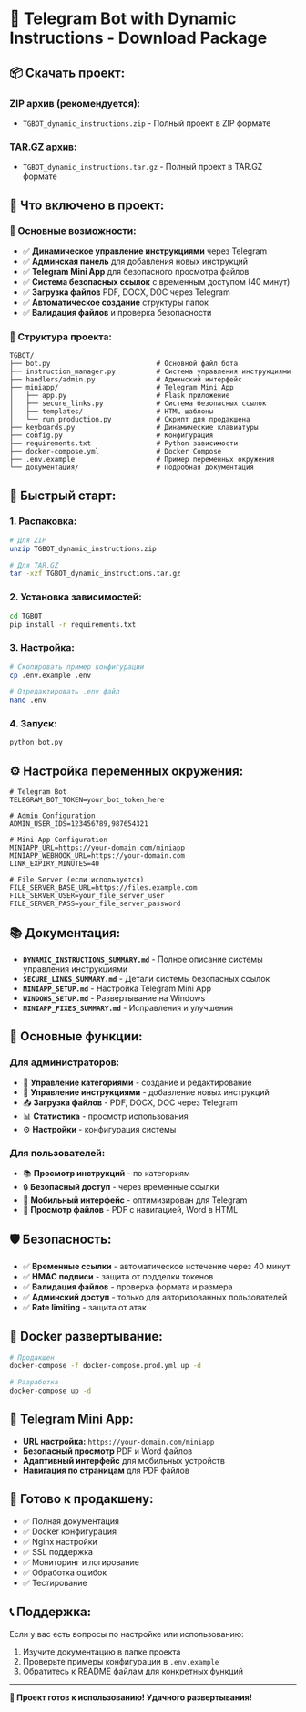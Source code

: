 # 🚀 Telegram Bot with Dynamic Instructions - Download Package

## 📦 **Скачать проект:**

### **ZIP архив (рекомендуется):**
- `TGBOT_dynamic_instructions.zip` - Полный проект в ZIP формате

### **TAR.GZ архив:**
- `TGBOT_dynamic_instructions.tar.gz` - Полный проект в TAR.GZ формате

## 🌟 **Что включено в проект:**

### **🔧 Основные возможности:**
- ✅ **Динамическое управление инструкциями** через Telegram
- ✅ **Админская панель** для добавления новых инструкций
- ✅ **Telegram Mini App** для безопасного просмотра файлов
- ✅ **Система безопасных ссылок** с временным доступом (40 минут)
- ✅ **Загрузка файлов** PDF, DOCX, DOC через Telegram
- ✅ **Автоматическое создание** структуры папок
- ✅ **Валидация файлов** и проверка безопасности

### **📁 Структура проекта:**
```
TGBOT/
├── bot.py                          # Основной файл бота
├── instruction_manager.py          # Система управления инструкциями
├── handlers/admin.py               # Админский интерфейс
├── miniapp/                        # Telegram Mini App
│   ├── app.py                      # Flask приложение
│   ├── secure_links.py             # Система безопасных ссылок
│   ├── templates/                  # HTML шаблоны
│   └── run_production.py           # Скрипт для продакшена
├── keyboards.py                    # Динамические клавиатуры
├── config.py                       # Конфигурация
├── requirements.txt                # Python зависимости
├── docker-compose.yml              # Docker Compose
├── .env.example                    # Пример переменных окружения
└── документация/                   # Подробная документация
```

## 🚀 **Быстрый старт:**

### **1. Распаковка:**
```bash
# Для ZIP
unzip TGBOT_dynamic_instructions.zip

# Для TAR.GZ
tar -xzf TGBOT_dynamic_instructions.tar.gz
```

### **2. Установка зависимостей:**
```bash
cd TGBOT
pip install -r requirements.txt
```

### **3. Настройка:**
```bash
# Скопировать пример конфигурации
cp .env.example .env

# Отредактировать .env файл
nano .env
```

### **4. Запуск:**
```bash
python bot.py
```

## ⚙️ **Настройка переменных окружения:**

```env
# Telegram Bot
TELEGRAM_BOT_TOKEN=your_bot_token_here

# Admin Configuration
ADMIN_USER_IDS=123456789,987654321

# Mini App Configuration
MINIAPP_URL=https://your-domain.com/miniapp
MINIAPP_WEBHOOK_URL=https://your-domain.com
LINK_EXPIRY_MINUTES=40

# File Server (если используется)
FILE_SERVER_BASE_URL=https://files.example.com
FILE_SERVER_USER=your_file_server_user
FILE_SERVER_PASS=your_file_server_password
```

## 📚 **Документация:**

- **`DYNAMIC_INSTRUCTIONS_SUMMARY.md`** - Полное описание системы управления инструкциями
- **`SECURE_LINKS_SUMMARY.md`** - Детали системы безопасных ссылок
- **`MINIAPP_SETUP.md`** - Настройка Telegram Mini App
- **`WINDOWS_SETUP.md`** - Развертывание на Windows
- **`MINIAPP_FIXES_SUMMARY.md`** - Исправления и улучшения

## 🔧 **Основные функции:**

### **Для администраторов:**
- 📁 **Управление категориями** - создание и редактирование
- 📝 **Управление инструкциями** - добавление новых инструкций
- 📤 **Загрузка файлов** - PDF, DOCX, DOC через Telegram
- 📊 **Статистика** - просмотр использования
- ⚙️ **Настройки** - конфигурация системы

### **Для пользователей:**
- 📚 **Просмотр инструкций** - по категориям
- 🔒 **Безопасный доступ** - через временные ссылки
- 📱 **Мобильный интерфейс** - оптимизирован для Telegram
- 📄 **Просмотр файлов** - PDF с навигацией, Word в HTML

## 🛡️ **Безопасность:**

- ✅ **Временные ссылки** - автоматическое истечение через 40 минут
- ✅ **HMAC подписи** - защита от подделки токенов
- ✅ **Валидация файлов** - проверка формата и размера
- ✅ **Админский доступ** - только для авторизованных пользователей
- ✅ **Rate limiting** - защита от атак

## 🐳 **Docker развертывание:**

```bash
# Продакшен
docker-compose -f docker-compose.prod.yml up -d

# Разработка
docker-compose up -d
```

## 📱 **Telegram Mini App:**

- **URL настройка:** `https://your-domain.com/miniapp`
- **Безопасный просмотр** PDF и Word файлов
- **Адаптивный интерфейс** для мобильных устройств
- **Навигация по страницам** для PDF файлов

## 🎯 **Готово к продакшену:**

- ✅ Полная документация
- ✅ Docker конфигурация
- ✅ Nginx настройки
- ✅ SSL поддержка
- ✅ Мониторинг и логирование
- ✅ Обработка ошибок
- ✅ Тестирование

## 📞 **Поддержка:**

Если у вас есть вопросы по настройке или использованию:
1. Изучите документацию в папке проекта
2. Проверьте примеры конфигурации в `.env.example`
3. Обратитесь к README файлам для конкретных функций

---

**🎉 Проект готов к использованию! Удачного развертывания!**